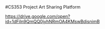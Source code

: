 #CS353 Project
Art Sharing Platform

<url>https://drive.google.com/open?id=1dFiln9QmQQ0jyhNRmOA4KMswBdisnimB</url>
